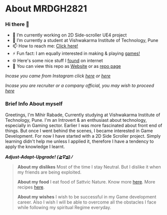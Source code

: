 <!-- @format -->

# About MRDGH2821

### Hi there 👋

<!--
**MRDGH2821/MRDGH2821** is a ✨ _special_ ✨ repository because its `README.md` (this file) appears on your GitHub profile.

Here are some ideas to get you started:
-->

- 🔭 I’m currently working on 2D Side-scroller UE4 project
- 🌱 I’m currently a student at Vishwakarma Institute of Technology, Pune
- 📫 How to reach me: [Click here!](Myself_On_internet.md)
- ⚡ Fun fact: I am equally interested in making & playing [games!](/Miscellaneous/Game.md)
- 🌐 Here's some nice stuff I [found](Nice_Stuff_On_Internet.md) on internet
- 📔 You can view this repo as [Website](https://bit.ly/mrdgh2821) or as [repo page](https://github.com/MRDGH2821/MRDGH2821)

_Incase you came from Instagram click [here](Nice_Stuff_On_Internet.md) or [here](Myself_On_internet.md)_

_Incase you are recruiter or a company official, you may wish to proceed [here](Resume_Section.md)_

### Brief Info About myself

Greetings, I'm Mihir Rabade, Currently studying at Vishwakarma Institute of Technology, Pune. I'm an Introvert & an enthusiast about technology, especially in Gaming sector. Earlier I was more fascinated about front end of things. But once I went behind the scenes, I became interested in Game Development. For now I have started with a 2D Side Scroller project.
Simply learning didn't help me unless I applied it, therefore I have a tendency to apply the knowledge I learnt.

***Adjust-Adapt-Upgrade! (≧∇≦)ﾉ***

> **About my dislikes**
> Most of the time I stay Neutral. But I dislike it when my friends are being exploited.
>
> **About my food**
> I eat food of Sattvic Nature. Know more [here](https://food.iskcondesiretree.com/). More recipes [here](https://bit.ly/recipemaster).
>
> **About my wishes**
> I wish to be successful in my Game development career. Also I wish I will be able to overcome all the obstacles I face while following my spiritual Regime everyday.